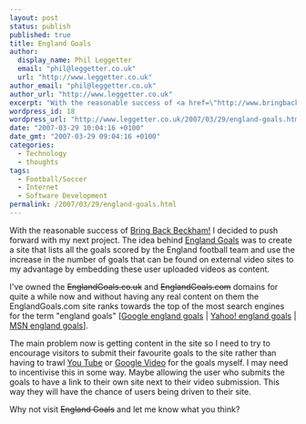 ```yaml
---
layout: post
status: publish
published: true
title: England Goals
author:
  display_name: Phil Leggetter
  email: "phil@leggetter.co.uk"
  url: "http://www.leggetter.co.uk"
author_email: "phil@leggetter.co.uk"
author_url: "http://www.leggetter.co.uk"
excerpt: "With the reasonable success of <a href=\"http://www.bringbackbeckham.com\" title=\"Recall David Beckham to the England Squad\">Bring Back Beckham!</a> I decided to push forward with my next project. The idea behind <a href=\"http://www.englandgoals.com\" title=\"England Goals\">England Goals</a> was to create a site that lists all the goals scored by the England football team and use the increase in the number of goals that can be found on external video sites to my advantage by embedding these user uploaded videos as content.\r\n\r\n"
wordpress_id: 18
wordpress_url: "http://www.leggetter.co.uk/2007/03/29/england-goals.html"
date: "2007-03-29 10:04:16 +0100"
date_gmt: "2007-03-29 09:04:16 +0100"
categories:
  - Technology
  - thoughts
tags:
  - Football/Soccer
  - Internet
  - Software Development
permalink: /2007/03/29/england-goals.html
---
```


<p>With the reasonable success of <a href="http://www.bringbackbeckham.com" title="Recall David Beckham to the England Squad">Bring Back Beckham!</a> I decided to push forward with my next project. The idea behind <a href="http://www.englandgoals.com" title="England Goals">England Goals</a> was to create a site that lists all the goals scored by the England football team and use the increase in the number of goals that can be found on external video sites to my advantage by embedding these user uploaded videos as content.</p>
<p><a id="more"></a><a id="more-18"></a></p>
<p>I've owned the <a href="#" style="text-decoration: line-through;">EnglandGoals.co.uk</a> and <a href="#" style="text-decoration: line-through;">EnglandGoals.com</a> domains for quite a while now and without having any real content on them the EnglandGoals.com site ranks towards the top of the most search engines for the term "england goals" [<a href="http://www.google.com/search?q=england+goals" title="Google search for England Goals">Google england goals</a> | <a href="http://uk.search.yahoo.com/search?p=england+goals" title="Yahoo! search england goals">Yahoo! england goals</a> | <a href="http://search.msn.co.uk/results.aspx?q=england+goals" title="MSN search england goals">MSN england goals</a>].</p>
<p>The main problem now is getting content in the site so I need to try to encourage visitors to submit their favourite goals to the site rather than having to trawl <a href="http://www.youtube.com">You Tube</a> or <a href="http://video.google.com">Google Video</a> for the goals myself. I may need to incentivise this in some way. Maybe allowing the user who submits the goals to have a link to their own site next to their video submission. This way they will have the chance of users being driven to their site.</p>
<p>Why not visit <a href="#" style="text-decoration: line-through;" title="England Goals">England Goals</a> and let me know what you think?</p>
